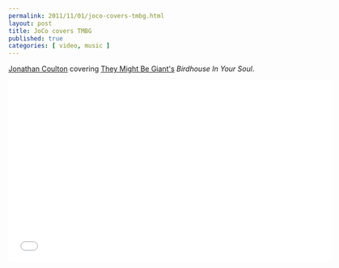 ```yaml
---
permalink: 2011/11/01/joco-covers-tmbg.html
layout: post
title: JoCo covers TMBG
published: true
categories: [ video, music ]
---
```


[Jonathan Coulton](http://www.jonathancoulton.com/) covering [They Might Be Giant's](http://www.theymightbegiants.com/) *Birdhouse In Your Soul*.

<iframe width="640" height="360" src="//www.youtube.com/embed/wjhMCtbmf3c?feature=player_detailpage" frameborder="0" allowfullscreen></iframe>

